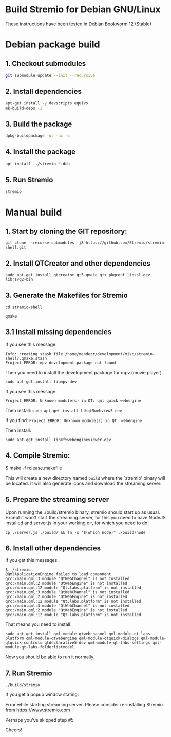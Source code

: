 # Build Stremio for Debian GNU/Linux

These instructions have been tested in Debian Bookworm 12 (Stable)

# Debian package build
## 1. Checkout submodules

```bash
git submodule update --init --recursive
```

## 2. Install dependencies

```bash
apt-get install -y devscripts equivs
mk-build-deps -i
```

## 3. Build the package

```bash
dpkg-buildpackage -us -uc -b
```

## 4. Install the package

```bash
apt install ../stremio_*.deb
```

## 5. Run Stremio

```bash
stremio
```

# Manual build
## 1. Start by cloning the GIT repository:

``git clone --recurse-submodules -j8 https://github.com/Stremio/stremio-shell.git``

## 2. Install QTCreator and other dependencies

``sudo apt-get install qtcreator qt5-qmake g++ pkgconf libssl-dev librsvg2-bin``

## 3. Generate the Makefiles for Stremio

``cd stremio-shell``

``qmake``

## 3.1 Install missing dependencies

If you see this message:

```
Info: creating stash file /home/mendezr/development/misc/stremio-shell/.qmake.stash
Project ERROR: mpv development package not found
```

Then you need to install the development package for mpv (movie player)

``sudo apt-get install libmpv-dev``

If you see this message:

```
Project ERROR: Unknown module(s) in QT: qml quick webengine
```

Then install:
``sudo apt-get install libqt5webview5-dev``

If you find:
```Project ERROR: Unknown module(s) in QT: webengine```

Then install:

``sudo apt-get install libkf5webengineviewer-dev``

## 4. Compile Stremio:

$ make -f release.makefile

This will create a new directory named `build` where the `stremio' binary will be located. It will also generate icons and download the streaming server.


## 5. Prepare the streaming server

Upon running the ./build/stremio binary, stremio should start up as usual. Except it won't start the streaming server, for this you need to have NodeJS installed and server.js in your working dir, for which you need to do:

``cp ./server.js ./build/ && ln -s "$(which node)" ./build/node``


## 6. Install other dependencies

If you get this messages:

```
$ ./stremio
QQmlApplicationEngine failed to load component
qrc:/main.qml:3 module "QtWebChannel" is not installed
qrc:/main.qml:2 module "QtWebEngine" is not installed
qrc:/main.qml:12 module "Qt.labs.platform" is not installed
qrc:/main.qml:3 module "QtWebChannel" is not installed
qrc:/main.qml:2 module "QtWebEngine" is not installed
qrc:/main.qml:12 module "Qt.labs.platform" is not installed
qrc:/main.qml:3 module "QtWebChannel" is not installed
qrc:/main.qml:2 module "QtWebEngine" is not installed
qrc:/main.qml:12 module "Qt.labs.platform" is not installed
```

That means you need to install:

``sudo apt-get install qml-module-qtwebchannel qml-module-qt-labs-platform qml-module-qtwebengine qml-module-qtquick-dialogs qml-module-qtquick-controls qtdeclarative5-dev qml-module-qt-labs-settings qml-module-qt-labs-folderlistmodel``

Now you should be able to run it normally.

## 7. Run Stremio

``./build/stremio``

If you get a popup window stating:

Error while starting streaming server. Please consider re-installing Stremio from https://www.stremio.com

Perhaps you've skipped step #5

Cheers! 
